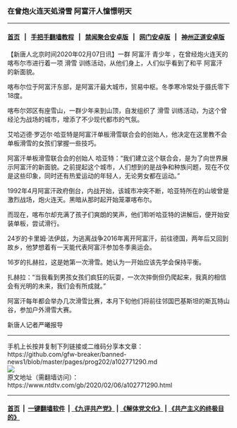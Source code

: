 ### 在曾炮火连天処滑雪 阿富汗人憧憬明天
------------------------

#### [首页](https://github.com/gfw-breaker/banned-news1/blob/master/README.md) &nbsp;&nbsp;|&nbsp;&nbsp; [手把手翻墙教程](https://github.com/gfw-breaker/guides/wiki) &nbsp;&nbsp;|&nbsp;&nbsp; [禁闻聚合安卓版](https://github.com/gfw-breaker/bn-android) &nbsp;&nbsp;|&nbsp;&nbsp; [网门安卓版](https://github.com/oGate2/oGate) &nbsp;&nbsp;|&nbsp;&nbsp; [神州正道安卓版](https://github.com/SzzdOgate/update) 



<div><div class="post_content" itemprop="articleBody">
 <p>
  【新唐人北京时间2020年02月07日讯】一群
  <ok href="https://www.ntdtv.com/gb/阿富汗.htm">
   阿富汗
  </ok>
  <ok href="https://www.ntdtv.com/gb/青少年.htm">
   青少年
  </ok>
  ，在曾经炮火连天的喀布尔市进行着一项
  <ok href="https://www.ntdtv.com/gb/滑雪.htm">
   滑雪
  </ok>
  训练活动，从他们身上，人们似乎看到了和平
  <ok href="https://www.ntdtv.com/gb/阿富汗.htm">
   阿富汗
  </ok>
  的新面貌。
 </p>
 <p>
  喀布尔位于阿富汗东部，是阿富汗最大城市，贸易中枢。冬季寒冷常处于摄氏零下18度。
 </p>
 <p>
  喀布尔郊区有座雪山，一群少年来到山顶，自发组织了
  <ok href="https://www.ntdtv.com/gb/滑雪.htm">
   滑雪
  </ok>
  训练活动，为这个曾经沦为战场的城市，增添了不少现代都市的气氛。
 </p>
 <p>
  艾哈迈德·罗迈尔·哈亚特是阿富汗单板滑雪联合会的创始人，他决定在这里教不会单板滑雪的女孩们掌握一些技巧。
 </p>
 <p>
  阿富汗单板滑雪联合会的创始人 哈亚特：“我们建立这个联合会，是为了向世界展示阿富汗的新面貌。之前提起这个城市，人们想到的是战争和种族问题，现在不仅是这些印象，同时还有热爱运动的年轻人，无论男女都在运动。”
 </p>
 <p>
  1992年4月阿富汗政府倒台，内战开始，该城市冲突不断，哈亚特所在的山坡曾是激烈战场，炮火连天。黑暗从那时起开始笼罩喀布尔。
 </p>
 <p>
  而现在，喀布尔却充满了孩子们爽朗的笑声，他们聆听哈亚特的讲解后，便开始安装单板，尝试滑行。
 </p>
 <p>
  24岁的卡里姆·法伊兹，为逃离战争2016年离开阿富汗，前往德国，两年后又回到故乡，他梦想着有一天能代表阿富汗参加冬季奥运会。
 </p>
 <p>
  16岁的扎赫拉，这是她第一次滑雪。她认为一开始应该先学会保持平衡。
 </p>
 <p>
  扎赫拉：“当我看到男孩女孩们疯狂的玩耍，一次次摔倒但仍爬起来，我真的相信会有光明的未来，我们会有所成就。”
 </p>
 <p>
  阿富汗每年都会举办几次滑雪比赛，本月下旬他们将前往邻国巴基斯坦的斯瓦特山谷，参加户外滑雪大赛。
 </p>
 <p>
  新唐人记者严曦报导
 </p>
 <div class="single_ad">
 </div>
</div>
</div>
<hr/>
手机上长按并复制下列链接或二维码分享本文章：<br/>
https://github.com/gfw-breaker/banned-news1/blob/master/pages/prog202/a102771290.md <br/>
<a href='https://github.com/gfw-breaker/banned-news1/blob/master/pages/prog202/a102771290.md'><img src='https://github.com/gfw-breaker/banned-news1/blob/master/pages/prog202/a102771290.md.png'/></a> <br/>
原文地址（需翻墙访问）：https://www.ntdtv.com/gb/2020/02/06/a102771290.html


------------------------
#### [首页](https://github.com/gfw-breaker/banned-news1/blob/master/README.md) &nbsp;|&nbsp; [一键翻墙软件](https://github.com/gfw-breaker/nogfw/blob/master/README.md) &nbsp;| [《九评共产党》](https://github.com/gfw-breaker/9ping.md/blob/master/README.md#九评之一评共产党是什么) | [《解体党文化》](https://github.com/gfw-breaker/jtdwh.md/blob/master/README.md) | [《共产主义的终极目的》](https://github.com/gfw-breaker/gczydzjmd.md/blob/master/README.md)


<img src='http://gfw-breaker.win/banned-news/pages/prog202/a102771290.md' width='0px' height='0px'/>